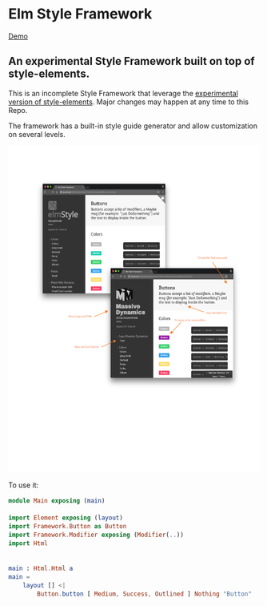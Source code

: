 # Elm Style Framework

[Demo](https://lucamug.github.io/elm-style-framework/)

## An experimental Style Framework built on top of style-elements.

This is an incomplete Style Framework that leverage the [experimental version of style-elements](http://package.elm-lang.org/packages/mdgriffith/stylish-elephants/4.0.0). Major changes may happen at any time to this Repo.

The framework has a built-in style guide generator and allow customization on several levels.

<a href="https://lucamug.github.io/elm-style-framework/">
  <img src="docs/images/framework-customizations.png" alt="Framework Customization">
</a>

To use it:

```elm
module Main exposing (main)

import Element exposing (layout)
import Framework.Button as Button
import Framework.Modifier exposing (Modifier(..))
import Html


main : Html.Html a
main =
    layout [] <|
        Button.button [ Medium, Success, Outlined ] Nothing "Button"
```
